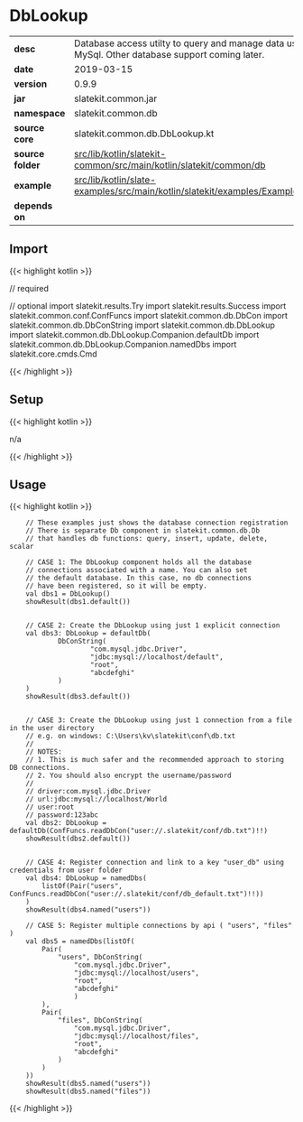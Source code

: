 
# DbLookup

<table class="table table-striped table-bordered">
  <tbody>
    <tr>
      <td><strong>desc</strong></td>
      <td>Database access utilty to query and manage data using JDBC for MySql. Other database support coming later.</td>
    </tr>
    <tr>
      <td><strong>date</strong></td>
      <td>2019-03-15</td>
    </tr>
    <tr>
      <td><strong>version</strong></td>
      <td>0.9.9</td>
    </tr>
    <tr>
      <td><strong>jar</strong></td>
      <td>slatekit.common.jar</td>
    </tr>
    <tr>
      <td><strong>namespace</strong></td>
      <td>slatekit.common.db</td>
    </tr>
    <tr>
      <td><strong>source core</strong></td>
      <td>slatekit.common.db.DbLookup.kt</td>
    </tr>
    <tr>
      <td><strong>source folder</strong></td>
      <td><a href="https://github.com/code-helix/slatekit/tree/master/src/lib/kotlin/slatekit-common/src/main/kotlin/slatekit/common/db" class="url-ch">src/lib/kotlin/slatekit-common/src/main/kotlin/slatekit/common/db</a></td>
    </tr>
    <tr>
      <td><strong>example</strong></td>
      <td><a href="https://github.com/code-helix/slatekit/tree/master/src/lib/kotlin/slatekit-examples/src/main/kotlin/slatekit/examples/Example_DbLookup.kt" class="url-ch">src/lib/kotlin/slate-examples/src/main/kotlin/slatekit/examples/Example_DbLookup.kt</a></td>
    </tr>
    <tr>
      <td><strong>depends on</strong></td>
      <td></td>
    </tr>
  </tbody>
</table>



## Import
{{< highlight kotlin >}}


// required 



// optional 
import slatekit.results.Try
import slatekit.results.Success
import slatekit.common.conf.ConfFuncs
import slatekit.common.db.DbCon
import slatekit.common.db.DbConString
import slatekit.common.db.DbLookup
import slatekit.common.db.DbLookup.Companion.defaultDb
import slatekit.common.db.DbLookup.Companion.namedDbs
import slatekit.core.cmds.Cmd




{{< /highlight >}}

## Setup
{{< highlight kotlin >}}


n/a


{{< /highlight >}}

## Usage
{{< highlight kotlin >}}


        // These examples just shows the database connection registration
        // There is separate Db component in slatekit.common.db.Db
        // that handles db functions: query, insert, update, delete, scalar

        // CASE 1: The DbLookup component holds all the database
        // connections associated with a name. You can also set
        // the default database. In this case, no db connections
        // have been registered, so it will be empty.
        val dbs1 = DbLookup()
        showResult(dbs1.default())


        // CASE 2: Create the DbLookup using just 1 explicit connection
        val dbs3: DbLookup = defaultDb(
                DbConString(
                        "com.mysql.jdbc.Driver",
                        "jdbc:mysql://localhost/default",
                        "root",
                        "abcdefghi"
                )
        )
        showResult(dbs3.default())


        // CASE 3: Create the DbLookup using just 1 connection from a file in the user directory
        // e.g. on windows: C:\Users\kv\slatekit\conf\db.txt
        //
        // NOTES:
        // 1. This is much safer and the recommended approach to storing DB connections.
        // 2. You should also encrypt the username/password
        //
        // driver:com.mysql.jdbc.Driver
        // url:jdbc:mysql://localhost/World
        // user:root
        // password:123abc
        val dbs2: DbLookup = defaultDb(ConfFuncs.readDbCon("user://.slatekit/conf/db.txt")!!)
        showResult(dbs2.default())


        // CASE 4: Register connection and link to a key "user_db" using credentials from user folder
        val dbs4: DbLookup = namedDbs(
            listOf(Pair("users", ConfFuncs.readDbCon("user://.slatekit/conf/db_default.txt")!!))
        )
        showResult(dbs4.named("users"))

        // CASE 5: Register multiple connections by api ( "users", "files" )
        val dbs5 = namedDbs(listOf(
            Pair(
                "users", DbConString(
                    "com.mysql.jdbc.Driver",
                    "jdbc:mysql://localhost/users",
                    "root",
                    "abcdefghi"
                    )
            ),
            Pair(
                "files", DbConString(
                    "com.mysql.jdbc.Driver",
                    "jdbc:mysql://localhost/files",
                    "root",
                    "abcdefghi"
                )
            )
        ))
        showResult(dbs5.named("users"))
        showResult(dbs5.named("files"))
        

{{< /highlight >}}


